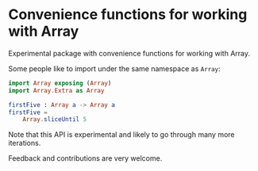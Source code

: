 # Convenience functions for working with Array

Experimental package with convenience functions for working with Array.

Some people like to import under the same namespace as `Array`:

```elm
import Array exposing (Array)
import Array.Extra as Array

firstFive : Array a -> Array a
firstFive =
    Array.sliceUntil 5
```

Note that this API is experimental and likely to go through many more iterations.

Feedback and contributions are very welcome.
